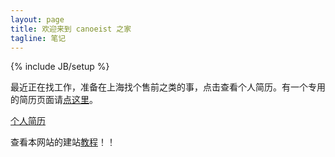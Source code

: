 ```yaml
---
layout: page
title: 欢迎来到 canoeist 之家
tagline: 笔记
---
```

{% include JB/setup %}

<div class="hero-unit center">
  <p style="text-indent: 0em;">最近正在找工作，准备在上海找个售前之类的事，点击查看个人简历。有一个专用的简历页面请<a href="resume.html">点这里</a>。</p>
  <a href="about.html" class="btn btn-large btn-primary">个人简历</a>
</div>

查看本网站的建站[教程](/tutorial/build-this-site-on-github)！！